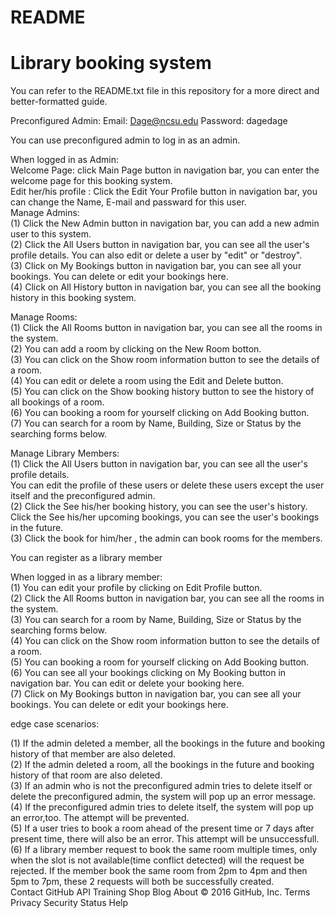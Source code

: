 # README 
# Library booking system
You can refer to the README.txt file in this repository for a more direct and better-formatted guide.

Preconfigured Admin:
Email:   Dage@ncsu.edu
Password: dagedage

You can use preconfigured admin to log in as an admin. 



When logged in as Admin:    
Welcome Page: click Main Page button in navigation bar, you can enter the welcome page for this booking system.    
Edit her/his profile : Click the Edit Your Profile button in navigation bar, you can change the Name, E-mail and passward for this user.   
Manage Admins:      
(1) Click the New Admin button in navigation bar, you can add a new admin user to this system.     
(2) Click the All Users button in navigation bar, you can see all the user's profile details. You can also edit or delete a user by "edit" or "destroy".   
(3) Click on My Bookings button in navigation bar, you can see all your bookings. You can delete or edit your bookings here.   
(4) Click on All History button in navigation bar, you can see all the booking history in this booking system.    
				
				
Manage Rooms:   
(1) Click the All Rooms button in navigation bar, you can see all the rooms in the system.   
(2) You can add a room by clicking on the New Room botton.   
(3) You can click on the Show room information button to see the details of a room.   
(4) You can edit or delete a room using the Edit and Delete button.   
(5) You can click on the Show booking history button to see the history of all bookings of a room.   
(6) You can booking a room for yourself clicking on Add Booking button.   
(7) You can search for a room by Name, Building, Size or Status by the searching forms below.   
			  

			  
Manage Library Members:   
(1) Click the All Users button in navigation bar, you can see all the user's profile details.   
    You can edit the profile of these users or delete these users except the user itself and the preconfigured admin.   
(2) Click the See his/her booking history, you can see the user's history.     
    Click the See his/her upcoming bookings, you can see the user's bookings in the future.   
(3) Click the book for him/her , the admin can book rooms for the members.   
						 
						 

You can register as a library member   

When logged in as a library member:   
(1) You can edit your profile by clicking on Edit Profile button.   
(2) Click the All Rooms button in navigation bar, you can see all the rooms in the system.   
(3) You can search for a room by Name, Building, Size or Status by the searching forms below.   
(4) You can click on the Show room information button to see the details of a room.   
(5) You can booking a room for yourself clicking on Add Booking button.   
(6) You can see all your bookings clicking on My Booking button in navigation bar. You can edit or delete your booking here.   
(7) Click on My Bookings button in navigation bar, you can see all your bookings. You can delete or edit your bookings here.   
									
									
edge case scenarios:   

(1)  If the admin deleted a member, all the bookings in the future and booking history of that member are also deleted.   
(2)  If the admin deleted a room, all the bookings in the future and booking history of that room are also deleted.   
(3)  If an admin who is not the preconfigured admin tries to delete itself or delete the preconfigured admin, the system will pop up an error message.   
(4)  If the preconfigured admin tries to delete itself, the system will pop up an error,too. The attempt will be prevented.   
(5)  If a user tries to book a room ahead of the present time or 7 days after present time, there will also be an error. This attempt will be unsuccessfull.   
(6)  If a library member request to book the same room multiple times, only when the slot is not available(time conflict detected) will the request be rejected. If the member book the same room from 2pm to 4pm and then 5pm to 7pm, these 2 requests will both be successfully created.      
Contact GitHub API Training Shop Blog About
© 2016 GitHub, Inc. Terms Privacy Security Status Help
